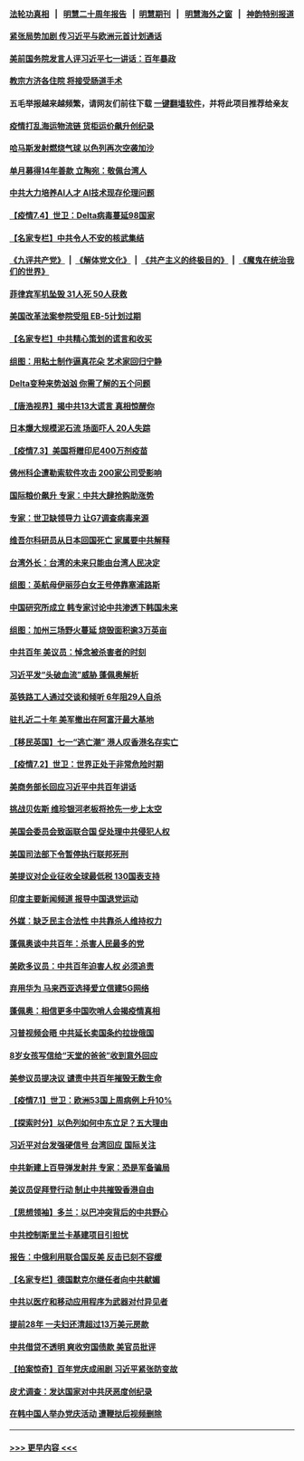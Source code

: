 #### [法轮功真相](https://github.com/gfw-breaker/truth/blob/master/README.md?t=0) &nbsp;&nbsp;|&nbsp;&nbsp; [明慧二十周年报告](https://github.com/gfw-breaker/mh-reports/blob/master/README.md?t=0) &nbsp;&nbsp;|&nbsp;&nbsp;[明慧期刊](https://github.com/gfw-breaker/mh-qikan) &nbsp;&nbsp;|&nbsp;&nbsp; [明慧海外之窗](https://github.com/gfw-breaker/mh-news/blob/master/README.md?t=0) &nbsp;&nbsp;|&nbsp;&nbsp; [神韵特别报道](https://github.com/gfw-breaker/mh-news/blob/master/shenyun.md?t=0)
#### [紧张局势加剧 传习近平与欧洲元首计划通话](../pages/nsc418/n13067124.md?t=07050501) 
#### [美前国务院发言人评习近平七一讲话：百年暴政](../pages/nsc418/n13066986.md?t=07050501) 
#### [教宗方济各住院 将接受肠道手术](../pages/nsc418/n13066996.md?t=07050501) 
#### 五毛举报越来越频繁，请网友们前往下载 [一键翻墙软件](https://github.com/gfw-breaker/ssr-accounts)，并将此项目推荐给亲友
#### [疫情打乱海运物流链 货柜运价飙升创纪录](../pages/nsc418/n13066976.md?t=07050501) 
#### [哈马斯发射燃烧气球 以色列再次空袭加沙](../pages/nsc418/n13066885.md?t=07050501) 
#### [单月募得14年善款 立陶宛：敬佩台湾人](../pages/nsc418/n13066589.md?t=07050501) 
#### [中共大力培养AI人才 AI技术现存伦理问题](../pages/nsc418/n13065889.md?t=07050501) 
#### [【疫情7.4】世卫：Delta病毒蔓延98国家](../pages/nsc418/n13066463.md?t=07050501) 
#### [【名家专栏】中共令人不安的核武集结](../pages/nsc418/n13065256.md?t=07050501) 
#### [《九评共产党》](https://github.com/begood0513/9ping.md/blob/master/README.md) &nbsp;|&nbsp; [《解体党文化》](../../../../jtdwh.md/blob/master/README.md)  &nbsp;|&nbsp; [《共产主义的终极目的》](../../../../gczydzjmd.md/blob/master/README.md) &nbsp;|&nbsp; [《魔鬼在统治我们的世界》](../../../../mgztzwmdsj.md/blob/master/README.md) 
#### [菲律宾军机坠毁 31人死 50人获救](../pages/nsc418/n13066453.md?t=07050501) 
#### [美国改革法案参院受阻 EB-5计划过期](../pages/nsc418/n13065786.md?t=07050501) 
#### [【名家专栏】中共精心策划的谎言和收买](../pages/nsc418/n13065253.md?t=07050501) 
#### [组图：用粘土制作逼真花朵 艺术家回归宁静](../pages/nsc418/n13064840.md?t=07050501) 
#### [Delta变种来势汹汹 你需了解的五个问题](../pages/nsc418/n13065422.md?t=07050501) 
#### [【唐浩视界】揭中共13大谎言 真相惊醒你](../pages/nsc418/n13065208.md?t=07050501) 
#### [日本爆大规模泥石流 场面吓人 20人失踪](../pages/nsc418/n13065237.md?t=07050501) 
#### [【疫情7.3】美国将赠印尼400万剂疫苗](../pages/nsc418/n13065023.md?t=07050501) 
#### [佛州科企遭勒索软件攻击 200家公司受影响](../pages/nsc418/n13064932.md?t=07050501) 
#### [国际粮价飙升 专家：中共大肆抢购助涨势](../pages/nsc418/n13064616.md?t=07050501) 
#### [专家：世卫缺领导力 让G7调查病毒来源](../pages/nsc418/n13064094.md?t=07050501) 
#### [维吾尔科研员从日本回国死亡 家属要中共解释](../pages/nsc418/n13064089.md?t=07050501) 
#### [台湾外长：台湾的未来只能由台湾人民决定](../pages/nsc418/n13064082.md?t=07050501) 
#### [组图：英航母伊丽莎白女王号停靠塞浦路斯](../pages/nsc418/n13062981.md?t=07050501) 
#### [中国研究所成立 韩专家讨论中共渗透下韩国未来](../pages/nsc418/n13063378.md?t=07050501) 
#### [组图：加州三场野火蔓延 烧毁面积逾3万英亩](../pages/nsc418/n13063488.md?t=07050501) 
#### [中共百年 美议员：悼念被杀害者的时刻](../pages/nsc418/n13063735.md?t=07050501) 
#### [习近平发“头破血流”威胁 蓬佩奥解析](../pages/nsc418/n13063604.md?t=07050501) 
#### [英铁路工人通过交谈和倾听 6年阻29人自杀](../pages/nsc418/n13063314.md?t=07050501) 
#### [驻扎近二十年 美军撤出在阿富汗最大基地](../pages/nsc418/n13063297.md?t=07050501) 
#### [【移民英国】七一“逃亡潮” 港人叹香港名存实亡](../pages/nsc418/n13062195.md?t=07050501) 
#### [【疫情7.2】世卫：世界正处于非常危险时期](../pages/nsc418/n13062918.md?t=07050501) 
#### [美商务部长回应习近平中共百年讲话](../pages/nsc418/n13062903.md?t=07050501) 
#### [挑战贝佐斯 维珍银河老板将抢先一步上太空](../pages/nsc418/n13062442.md?t=07050501) 
#### [美国会委员会致函联合国 促处理中共侵犯人权](../pages/nsc418/n13061967.md?t=07050501) 
#### [美国司法部下令暂停执行联邦死刑](../pages/nsc418/n13062212.md?t=07050501) 
#### [美提议对企业征收全球最低税 130国表支持](../pages/nsc418/n13061428.md?t=07050501) 
#### [印度主要新闻频道 报导中国退党运动](../pages/nsc418/n13061621.md?t=07050501) 
#### [外媒：缺乏民主合法性 中共靠杀人维持权力](../pages/nsc418/n13061364.md?t=07050501) 
#### [蓬佩奥谈中共百年：杀害人民最多的党](../pages/nsc418/n13061271.md?t=07050501) 
#### [美欧多议员：中共百年迫害人权 必须追责](../pages/nsc418/n13061062.md?t=07050501) 
#### [弃用华为 马来西亚选择爱立信建5G网络](../pages/nsc418/n13060911.md?t=07050501) 
#### [蓬佩奥：相信更多中国吹哨人会揭疫情真相](../pages/nsc418/n13061054.md?t=07050501) 
#### [习普视频会晤 中共延长卖国条约拉拢俄国](../pages/nsc418/n13060971.md?t=07050501) 
#### [8岁女孩写信给“天堂的爸爸”收到意外回应](../pages/nsc418/n13059950.md?t=07050501) 
#### [美参议员提决议 谴责中共百年摧毁无数生命](../pages/nsc418/n13060723.md?t=07050501) 
#### [【疫情7.1】世卫：欧洲53国上周病例上升10%](../pages/nsc418/n13060205.md?t=07050501) 
#### [【探索时分】以色列如何中东立足？五大理由](../pages/nsc418/n13058903.md?t=07050501) 
#### [习近平对台发强硬信号 台湾回应 国际关注](../pages/nsc418/n13060108.md?t=07050501) 
#### [中共新建上百导弹发射井 专家：恐是军备骗局](../pages/nsc418/n13059998.md?t=07050501) 
#### [美议员促拜登行动 制止中共摧毁香港自由](../pages/nsc418/n13059424.md?t=07050501) 
#### [【思想领袖】多兰：以巴冲突背后的中共野心](../pages/nsc418/n13010990.md?t=07050501) 
#### [中共控制斯里兰卡基建项目引担忧](../pages/nsc418/n13058976.md?t=07050501) 
#### [报告：中俄利用联合国反美 反击已刻不容缓](../pages/nsc418/n13058878.md?t=07050501) 
#### [【名家专栏】德国默克尔继任者向中共献媚](../pages/nsc418/n13058286.md?t=07050501) 
#### [中共以医疗和移动应用程序为武器对付异见者](../pages/nsc418/n13058946.md?t=07050501) 
#### [提前28年 一夫妇还清超过13万美元房款](../pages/nsc418/n13058322.md?t=07050501) 
#### [中共借贷不透明 爽收穷国债款 美官员批评](../pages/nsc418/n13058629.md?t=07050501) 
#### [【拍案惊奇】百年党庆成闹剧 习近平紧张防变故](../pages/nsc418/n13057333.md?t=07050501) 
#### [皮尤调查：发达国家对中共厌恶度创纪录](../pages/nsc418/n13058634.md?t=07050501) 
#### [在韩中国人举办党庆活动 遭鞭挞后视频删除](../pages/nsc418/n13057442.md?t=07050501) 

----
#### [ >>> 更早内容 <<< ](../indexes/nsc418-earlier.md)

